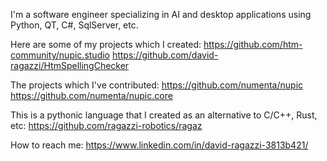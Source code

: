 I'm a software engineer specializing in AI and desktop applications using Python, QT, C#, SqlServer, etc.

Here are some of my projects which I created:
https://github.com/htm-community/nupic.studio
https://github.com/david-ragazzi/HtmSpellingChecker

The projects which I've contributed:
https://github.com/numenta/nupic
https://github.com/numenta/nupic.core

This is a pythonic language that I created as an alternative to C/C++, Rust, etc:
https://github.com/ragazzi-robotics/ragaz

How to reach me:
https://www.linkedin.com/in/david-ragazzi-3813b421/
